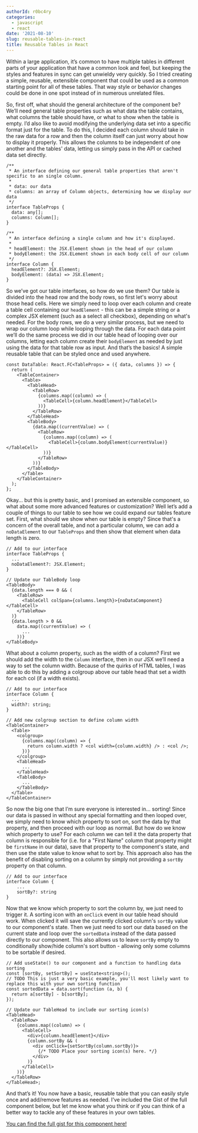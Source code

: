 ```yaml
---
authorId: r0bc4ry
categories:
  - javascript
  - react
date: '2021-08-10'
slug: reusable-tables-in-react
title: Reusable Tables in React
---
```


Within a large application, it’s common to have multiple tables in different parts of your application that have a common look and feel, but keeping the styles and features in sync can get unwieldy very quickly. So I tried creating a simple, reusable, extensible component that could be used as a common starting point for all of these tables. That way style or behavior changes could be done in one spot instead of in numerous unrelated files.

So, first off, what should the general architecture of the component be? We’ll need general table properties such as what data the table contains, what columns the table should have, or what to show when the table is empty. I’d also like to avoid modifying the underlying data set into a specific format just for the table. To do this, I decided each column should take in the raw data for a row and then the column itself can just worry about how to display it properly. This allows the columns to be independent of one another and the tables' data, letting us simply pass in the API or cached data set directly.

```tsx
/**
 * An interface defining our general table properties that aren't specific to an single column.
 *
 * data: our data
 * columns: an array of Column objects, determining how we display our data
 */
interface TableProps {
  data: any[];
  columns: Column[];
}

/**
 * An interface defining a single column and how it's displayed.
 *
 * headElement: the JSX.Element shown in the head of our column
 * bodyElement: the JSX.ELement shown in each body cell of our column
 */
interface Column {
  headElement?: JSX.Element;
  bodyElement: (data) => JSX.Element;
}
```

So we’ve got our table interfaces, so how do we use them? Our table is divided into the head row and the body rows, so first let's worry about those head cells. Here we simply need to loop over each column and create a table cell containing our `headElement` - this can be a simple string or a complex JSX element (such as a select all checkbox), depending on what's needed. For the body rows, we do a very similar process, but we need to wrap our column loop while looping through the data. For each data point we’ll do the same process we did in our table head of looping over our columns, letting each column create their `bodyElement` as needed by just using the data for that table row as input. And that’s the basics! A simple reusable table that can be styled once and used anywhere.

```tsx
const DataTable: React.FC<TableProps> = ({ data, columns }) => {
  return (
    <TableContainer>
      <Table>
        <TableHead>
          <TableRow>
            {columns.map((column) => (
              <TableCell>{column.headElement}</TableCell>
            ))}
          </TableRow>
        </TableHead>
        <TableBody>
          {data.map((currentValue) => (
            <TableRow>
              {columns.map((column) => (
                <TableCell>{column.bodyElement(currentValue)}</TableCell>
              ))}
            </TableRow>
          ))}
        </TableBody>
      </Table>
    </TableContainer>
  );
};
```

Okay… but this is pretty basic, and I promised an extensible component, so what about some more advanced features or customization? Well let’s add a couple of things to our table to see how we could expand our tables feature set. First, what should we show when our table is empty? Since that's a concern of the overall table, and not a particular column, we can add a `noDataElement` to our `TableProps` and then show that element when data length is zero.

```tsx
// Add to our interface
interface TableProps {
  ...
  noDataElement?: JSX.Element;
}

// Update our TableBody loop
<TableBody>
  {data.length === 0 && (
    <TableRow>
      <TableCell colSpan={columns.length}>{noDataComponent}</TableCell>
    </TableRow>
  )}
  {data.length > 0 &&
    data.map((currentValue) => (
      ...
    ))}
</TableBody>

```

What about a column property, such as the width of a column? First we should add the width to the `Column` interface, then in our JSX we’ll need a way to set the column width. Because of the quirks of HTML tables, I was able to do this by adding a colgroup above our table head that set a width for each col (if a width exists).

```tsx
// Add to our interface
interface Column {
  ...
  width?: string;
}

// Add new colgroup section to define column width
<TableContainer>
  <Table>
    <colgroup>
      {columns.map((column) => {
        return column.width ? <col width={column.width} /> : <col />;
      })}
    </colgroup>
    <TableHead>
      ...
    </TableHead>
    <TableBody>
      ...
    </TableBody>
  </Table>
</TableContainer>
```

So now the big one that I’m sure everyone is interested in… sorting! Since our data is passed in without any special formatting and then looped over, we simply need to know which property to sort on, sort the data by that property, and then proceed with our loop as normal. But how do we know which property to use? For each column we can tell it the data property that column is responsible for (i.e. for a "First Name" column that property might be `firstName` in our data), save that property to the component's state, and then use the state value to know what to sort by. This approach also has the benefit of disabling sorting on a column by simply not providing a `sortBy` property on that column.

```tsx
// Add to our interface
interface Column {
    ...
    sortBy?: string
}
```

Now that we know which property to sort the column by, we just need to trigger it. A sorting icon with an `onClick` event in our table head should work. When clicked it will save the currently clicked column's `sortBy` value to our component's state. Then we just need to sort our data based on the current state and loop over the `sortedData` instead of the data passed directly to our component. This also allows us to leave `sortBy` empty to conditionally show/hide column's sort button - allowing only some columns to be sortable if desired.

```tsx
// Add useState() to our component and a function to handling data sorting
const [sortBy, setSortBy] = useState<string>();
// TODO This is just a very basic example, you'll most likely want to replace this with your own sorting function
const sortedData = data.sort(function (a, b) {
  return a[sortBy] - b[sortBy];
});

// Update our TableHead to include our sorting icon(s)
<TableHead>
  <TableRow>
    {columns.map((column) => (
      <TableCell>
        <div>{column.headElement}</div>
        {column.sortBy && (
          <div onClick={setSortBy(column.sortBy)}>
            {/* TODO Place your sorting icon(s) here. */}
          </div>
        )}
      </TableCell>
    ))}
  </TableRow>
</TableHead>;
```

And that’s it! You now have a basic, reusable table that you can easily style once and add/remove features as needed. I’ve included the Gist of the full component below, but let me know what you think or if you can think of a better way to tackle any of these features in your own tables.

[You can find the full gist for this component here!](https://gist.github.com/r0bc4ry/8599ea9c7ac6f326912fd196e88f7f66)
